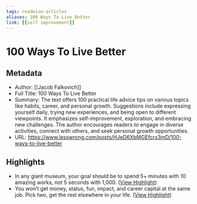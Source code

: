 ```yaml
---
tags: readwise-articles
aliases: 100 Ways To Live Better
link: [[self improvement]]
---
```

# 100 Ways To Live Better

## Metadata
- Author: [[Jacob Falkovich]]
- Full Title: 100 Ways To Live Better
- Summary: The text offers 100 practical life advice tips on various topics like habits, career, and personal growth. Suggestions include expressing yourself daily, trying new experiences, and being open to different viewpoints. It emphasizes self-improvement, exploration, and embracing new challenges. The author encourages readers to engage in diverse activities, connect with others, and seek personal growth opportunities.
- URL: https://www.lesswrong.com/posts/HJeD6XbMGEfcrx3mD/100-ways-to-live-better

## Highlights
- In any giant museum, your goal should be to spend 5+ minutes with 10 amazing works, not 5 seconds with 1,000. ([View Highlight](https://read.readwise.io/read/01hztjkj1wgbja34s0e0c98cv7))
- You won’t get money, status, fun, impact, and career capital at the same job. Pick two, get the rest elsewhere in your life. ([View Highlight](https://read.readwise.io/read/01hztjpnxr4hsypyve7wdj06p7))
